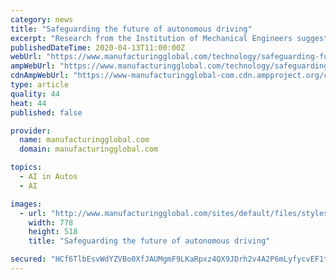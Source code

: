 ```yaml
---
category: news
title: "Safeguarding the future of autonomous driving"
excerpt: "Research from the Institution of Mechanical Engineers suggests two thirds (66%) of people in the UK are uncomfortable with the idea of travelling in a driverless car When asked about their biggest ... partnered to explore how artificial intelligence can be manipulated through research known by the analytics community as adversarial machine ..."
publishedDateTime: 2020-04-13T11:00:00Z
webUrl: "https://www.manufacturingglobal.com/technology/safeguarding-future-autonomous-driving"
ampWebUrl: "https://www.manufacturingglobal.com/technology/safeguarding-future-autonomous-driving?amp"
cdnAmpWebUrl: "https://www-manufacturingglobal-com.cdn.ampproject.org/c/s/www.manufacturingglobal.com/technology/safeguarding-future-autonomous-driving?amp"
type: article
quality: 44
heat: 44
published: false

provider:
  name: manufacturingglobal.com
  domain: manufacturingglobal.com

topics:
  - AI in Autos
  - AI

images:
  - url: "http://www.manufacturingglobal.com/sites/default/files/styles/slider_detail/public/topic/image/GettyImages-1129827591_0.jpg?itok=VK4RGAO3"
    width: 778
    height: 518
    title: "Safeguarding the future of autonomous driving"

secured: "HCf6TlbEsvWdYZVBo0XfJAUMgmF9LKaRpxz4QX9JDrh2v4A2P6mLyfycvEF1teVVxQcVcw6ub8In7H5TRAZq8WumUiTfx+8KKxZBr8HKiTqQB1BMj8yhp8OSeLM0iN1F21OlzS17Td2d/O4eqPzkP+iKfAx9stwpcRZj60rsMpcrfMn+BoTVm8pfkfABtlyKLOmso1iWcYuhTbZ9YR2Yo8gCXG4xqlXHkouAheHsdtanCjkdgkDL55tvBYhLjZICu2KHF29Vwdc/6dOIXGn0sZJy7jR401ET0KzePmAbeXs8vP1GLTchi3Fdxt+2OheokqBmFQ3x5a40fELBBXqiILpU3GrCz6Q4obKpIZw1u/8wAvA5OK7AbjOcE+4s3kbU0fqQju6u7nhv+RF4dyeHOsoMUakwy78vPre0sixGwNxuq8Wfw+VrUJoSA6Ve3WuQChv8e+OgH2STB+nJmy0M6bQkV7AK0qgvfaiZlIGhkOM=;Jv3SF+QSnJg2FGbEmOqUww=="
---
```



